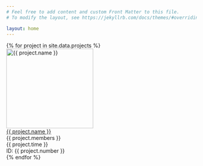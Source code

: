```yaml
---
# Feel free to add content and custom Front Matter to this file.
# To modify the layout, see https://jekyllrb.com/docs/themes/#overriding-theme-defaults

layout: home
---
```


<div class="projects-grid">
{% for project in site.data.projects %}
<div class="projects-cell">
  <a href="{{ project.address }}">
    <div class="projects-image">
        <img alt="{{ project.name }}" src="https://images-na.ssl-images-amazon.com/images/I/91wkoe9lV4L._AC_UL480_SR480,480_.jpg" class="poster-image" height="210" width="230">
    </div>
    <div class="projects-name">
      {{ project.name }}
    </div>
  </a>
  <div class="projects-members">
    {{ project.members }}
  </div>
  <div class="projects-time">
    {{ project.time }}
  </div>
  <div class="projects-members">
    ID: {{ project.number }}
  </div>
</div>
{% endfor %}
</div>